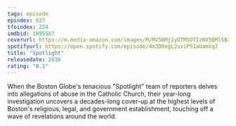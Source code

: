 ```yaml
---
tags: episode
epindex: 027
tfoindex: 224
imdbid: 1895587
coverurl: https://m.media-amazon.com/images/M/MV5BMjIyOTM5OTIzNV5BMl5BanBnXkFtZTgwMDkzODE2NjE@._V1_SY300_CR0,0,202,300_.jpg
spotifyurl: https://open.spotify.com/episode/4m3D8egL2uviP51aUamkqJ
title: "Spotlight"
releasedate: 2016
rating: "8.1"
---
```


When the Boston Globe's tenacious "Spotlight" team of reporters delves into allegations of abuse in the Catholic Church, their year-long investigation uncovers a decades-long cover-up at the highest levels of Boston's religious, legal, and government establishment, touching off a wave of revelations around the world.